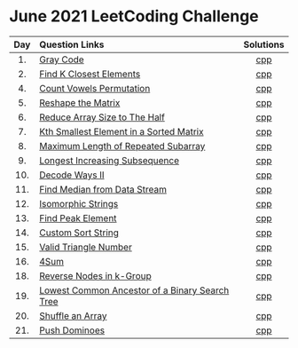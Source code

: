 # June 2021 LeetCoding Challenge

| Day | Question Links                                                                                                                                                    |                                    Solutions                                    |
| :-: | :---------------------------------------------------------------------------------------------------------------------------------------------------------------- | :-----------------------------------------------------------------------------: |
| 1.  | [Gray Code](https://leetcode.com/explore/challenge/card/july-leetcoding-challenge-2021/608/week-1-july-1st-july-7th/3799/)                                        |                         [cpp](./01.%20Gray%20Code.cpp)                          |
| 2.  | [Find K Closest Elements](https://leetcode.com/explore/challenge/card/july-leetcoding-challenge-2021/608/week-1-july-1st-july-7th/3800/)                          |                [cpp](./02.%20Find%20K%20Closest%20Elements.cpp)                 |
| 4.  | [Count Vowels Permutation](https://leetcode.com/explore/challenge/card/july-leetcoding-challenge-2021/608/week-1-july-1st-july-7th/3802/)                         |                 [cpp](./04.%20Count%20Vowels%20Permutation.cpp)                 |
| 5.  | [Reshape the Matrix](https://leetcode.com/explore/challenge/card/july-leetcoding-challenge-2021/608/week-1-july-1st-july-7th/3803/)                               |                    [cpp](./05.%20Reshape%20the%20Matrix.cpp)                    |
| 6.  | [Reduce Array Size to The Half](https://leetcode.com/explore/challenge/card/july-leetcoding-challenge-2021/608/week-1-july-1st-july-7th/3804/)                    |           [cpp](./06.%20Reduce%20Array%20Size%20to%20The%20Half.cpp)            |
| 7.  | [Kth Smallest Element in a Sorted Matrix](https://leetcode.com/explore/challenge/card/july-leetcoding-challenge-2021/608/week-1-july-1st-july-7th/3805/)          |     [cpp](./07.%20Kth%20Smallest%20Element%20in%20a%20Sorted%20Matrix.cpp)      |
| 8.  | [Maximum Length of Repeated Subarray](https://leetcode.com/explore/challenge/card/july-leetcoding-challenge-2021/609/week-2-july-8th-july-14th/3807/)             |         [cpp](./08.%20Maximum%20Length%20of%20Repeated%20Subarray.cpp)          |
| 9.  | [Longest Increasing Subsequence](https://leetcode.com/explore/challenge/card/july-leetcoding-challenge-2021/609/week-2-july-8th-july-14th/3808/)                  |              [cpp](./09.%20Longest%20Increasing%20Subsequence.cpp)              |
| 10. | [Decode Ways II](https://leetcode.com/explore/challenge/card/july-leetcoding-challenge-2021/609/week-2-july-8th-july-14th/3809/)                                  |                      [cpp](./10.%20Decode%20Ways%20II.cpp)                      |
| 11. | [Find Median from Data Stream](https://leetcode.com/explore/challenge/card/july-leetcoding-challenge-2021/609/week-2-july-8th-july-14th/3810/)                    |             [cpp](./11.%20Find%20Median%20from%20Data%20Stream.cpp)             |
| 12. | [Isomorphic Strings](https://leetcode.com/explore/challenge/card/july-leetcoding-challenge-2021/609/week-2-july-8th-july-14th/3811/)                              |                     [cpp](./12.%20Isomorphic%20Strings.cpp)                     |
| 13. | [Find Peak Element](https://leetcode.com/explore/challenge/card/july-leetcoding-challenge-2021/609/week-2-july-8th-july-14th/3812/)                               |                    [cpp](./13.%20Find%20Peak%20Element.cpp)                     |
| 14. | [Custom Sort String](https://leetcode.com/explore/challenge/card/july-leetcoding-challenge-2021/609/week-2-july-8th-july-14th/3813/)                              |                    [cpp](./14.%20Custom%20Sort%20String.cpp)                    |
| 15. | [Valid Triangle Number](https://leetcode.com/explore/challenge/card/july-leetcoding-challenge-2021/610/week-3-july-15th-july-21st/3815/)                          |                  [cpp](./15.%20Valid%20Triangle%20Number.cpp)                   |
| 16. | [4Sum](https://leetcode.com/explore/challenge/card/july-leetcoding-challenge-2021/610/week-3-july-15th-july-21st/3816/)                                           |                             [cpp](./16.%204Sum.cpp)                             |
| 18. | [Reverse Nodes in k-Group](https://leetcode.com/explore/featured/card/july-leetcoding-challenge-2021/610/week-3-july-15th-july-21st/3818/)                        |                [cpp](./18.%20Reverse%20Nodes%20in%20k-Group.cpp)                |
| 19. | [Lowest Common Ancestor of a Binary Search Tree](https://leetcode.com/explore/challenge/card/july-leetcoding-challenge-2021/610/week-3-july-15th-july-21st/3819/) | [cpp](./19.%20Lowest%20Common%20Ancestor%20of%20a%20Binary%20Search%20Tree.cpp) |
| 20. | [Shuffle an Array](https://leetcode.com/explore/challenge/card/july-leetcoding-challenge-2021/610/week-3-july-15th-july-21st/3820/) | [cpp](./20.%20Shuffle%20an%20Array.cpp) |
| 21. | [Push Dominoes](https://leetcode.com/explore/challenge/card/july-leetcoding-challenge-2021/610/week-3-july-15th-july-21st/3821/) | [cpp](./21.%20Push%20Dominoes.cpp) |
